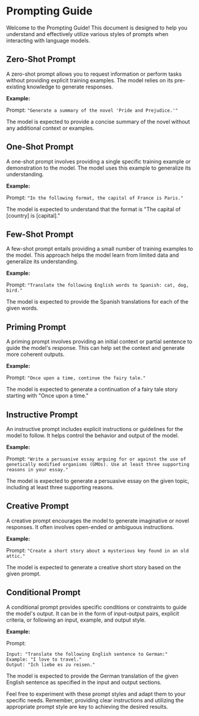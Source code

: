 # Prompting Guide

Welcome to the Prompting Guide! This document is designed to help you understand
and effectively utilize various styles of prompts when interacting with language
models.

## Zero-Shot Prompt

A zero-shot prompt allows you to request information or perform tasks without
providing explicit training examples. The model relies on its pre-existing
knowledge to generate responses.

**Example:**

Prompt: `"Generate a summary of the novel 'Pride and Prejudice.'"`

The model is expected to provide a concise summary of the novel without any
additional context or examples.

## One-Shot Prompt

A one-shot prompt involves providing a single specific training example or
demonstration to the model. The model uses this example to generalize its
understanding.

**Example:**

Prompt: `"In the following format, the capital of France is Paris."`

The model is expected to understand that the format is "The capital of [country]
is [capital]."

## Few-Shot Prompt

A few-shot prompt entails providing a small number of training examples to the
model. This approach helps the model learn from limited data and generalize its
understanding.

**Example:**

Prompt: `"Translate the following English words to Spanish: cat, dog, bird."`

The model is expected to provide the Spanish translations for each of the given
words.

## Priming Prompt

A priming prompt involves providing an initial context or partial sentence to
guide the model's response. This can help set the context and generate more
coherent outputs.

**Example:**

Prompt: `"Once upon a time, continue the fairy tale."`

The model is expected to generate a continuation of a fairy tale story starting
with "Once upon a time."

## Instructive Prompt

An instructive prompt includes explicit instructions or guidelines for the model
to follow. It helps control the behavior and output of the model.

**Example:**

Prompt:
`"Write a persuasive essay arguing for or against the use of genetically modified organisms (GMOs). Use at least three supporting reasons in your essay."`

The model is expected to generate a persuasive essay on the given topic,
including at least three supporting reasons.

## Creative Prompt

A creative prompt encourages the model to generate imaginative or novel
responses. It often involves open-ended or ambiguous instructions.

**Example:**

Prompt: `"Create a short story about a mysterious key found in an old attic."`

The model is expected to generate a creative short story based on the given
prompt.

## Conditional Prompt

A conditional prompt provides specific conditions or constraints to guide the
model's output. It can be in the form of input-output pairs, explicit criteria,
or following an input, example, and output style.

**Example:**

Prompt:

```
Input: "Translate the following English sentence to German:"
Example: "I love to travel."
Output: "Ich liebe es zu reisen."
```

The model is expected to provide the German translation of the given English
sentence as specified in the input and output sections.

Feel free to experiment with these prompt styles and adapt them to your specific
needs. Remember, providing clear instructions and utilizing the appropriate
prompt style are key to achieving the desired results.

